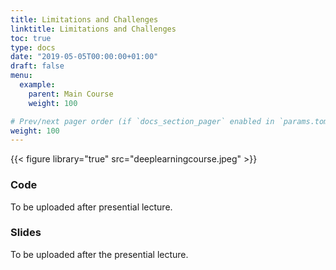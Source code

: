 ```yaml
---
title: Limitations and Challenges
linktitle: Limitations and Challenges
toc: true
type: docs
date: "2019-05-05T00:00:00+01:00"
draft: false
menu:
  example:
    parent: Main Course
    weight: 100

# Prev/next pager order (if `docs_section_pager` enabled in `params.toml`)
weight: 100
---
```


{{< figure library="true" src="deeplearningcourse.jpeg" >}}

### Code

To be uploaded after presential lecture.

### Slides

To be uploaded after the presential lecture.
